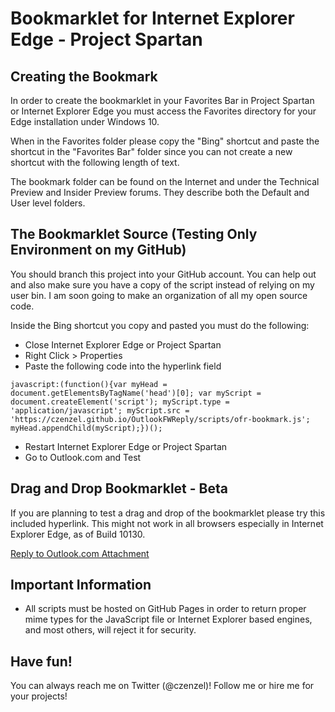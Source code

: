 # Bookmarklet for Internet Explorer Edge - Project Spartan

## Creating the Bookmark

In order to create the bookmarklet in your Favorites Bar in Project Spartan or Internet Explorer Edge you must access the Favorites directory for your Edge installation under Windows 10. 

When in the Favorites folder please copy the "Bing" shortcut and paste the shortcut in the "Favorites Bar" folder since you can not create a new shortcut with the following length of text.

The bookmark folder can be found on the Internet and under the Technical Preview and Insider Preview forums. They describe both the Default and User level folders.

## The Bookmarklet Source (Testing Only Environment on my GitHub)

You should branch this project into your GitHub account. You can help out and also make sure you have a copy of the script instead of relying on my user bin. I am soon going to make an organization of all my open source code.

Inside the Bing shortcut you copy and pasted you must do the following:

* Close Internet Explorer Edge or Project Spartan
* Right Click > Properties
* Paste the following code into the hyperlink field

```
javascript:(function(){var myHead = document.getElementsByTagName('head')[0]; var myScript = document.createElement('script'); myScript.type = 'application/javascript'; myScript.src = 'https://czenzel.github.io/OutlookFWReply/scripts/ofr-bookmark.js'; myHead.appendChild(myScript);})();
```

* Restart Internet Explorer Edge or Project Spartan
* Go to Outlook.com and Test

## Drag and Drop Bookmarklet - Beta

If you are planning to test a drag and drop of the bookmarklet please try this included hyperlink. This might not work in all browsers especially in Internet Explorer Edge, as of Build 10130.

[Reply to Outlook.com Attachment](javascript%3A%28function%28%29%7Bvar+myHead+%3D+document.getElementsByTagName%28'head'%29%5B0%5D%3B+var+myScript+%3D+document.createElement%28'script'%29%3B+myScript.type+%3D+'application%2Fjavascript'%3B+myScript.src+%3D+'https%3A%2F%2Fczenzel.github.io%2FOutlookFWReply%2Fscripts%2Fofr-bookmark.js'%3B+myHead.appendChild%28myScript%29%3B%7D%29%28%29%3B)

## Important Information

* All scripts must be hosted on GitHub Pages in order to return proper mime types for the JavaScript file or Internet Explorer based engines, and most others, will reject it for security.

## Have fun!

You can always reach me on Twitter (@czenzel)! Follow me or hire me for your projects!
